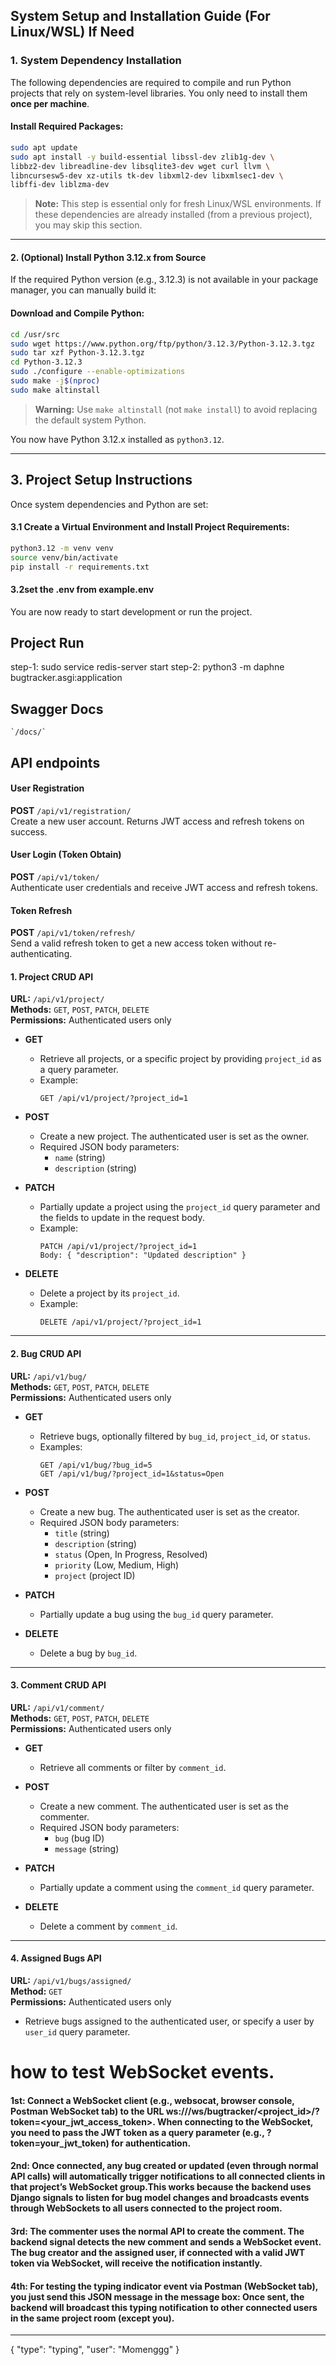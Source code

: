 ## System Setup and Installation Guide (For Linux/WSL) If Need

### 1. System Dependency Installation

The following dependencies are required to compile and run Python projects that rely on system-level libraries. You only need to install them **once per machine**.

#### Install Required Packages:

```bash
sudo apt update
sudo apt install -y build-essential libssl-dev zlib1g-dev \
libbz2-dev libreadline-dev libsqlite3-dev wget curl llvm \
libncursesw5-dev xz-utils tk-dev libxml2-dev libxmlsec1-dev \
libffi-dev liblzma-dev
```

> **Note:** This step is essential only for fresh Linux/WSL environments. If these dependencies are already installed (from a previous project), you may skip this section.

---

#### 2. (Optional) Install Python 3.12.x from Source

If the required Python version (e.g., 3.12.3) is not available in your package manager, you can manually build it:

#### Download and Compile Python:

```bash
cd /usr/src
sudo wget https://www.python.org/ftp/python/3.12.3/Python-3.12.3.tgz
sudo tar xzf Python-3.12.3.tgz
cd Python-3.12.3
sudo ./configure --enable-optimizations
sudo make -j$(nproc)
sudo make altinstall
```

> **Warning:** Use `make altinstall` (not `make install`) to avoid replacing the default system Python.

You now have Python 3.12.x installed as `python3.12`.

---

## 3. Project Setup Instructions

Once system dependencies and Python are set:

#### 3.1 Create a Virtual Environment and Install Project Requirements:

```bash
python3.12 -m venv venv
source venv/bin/activate
pip install -r requirements.txt
```
#### 3.2set the .env from example.env


You are now ready to start development or run the project.


## Project Run
step-1: sudo service redis-server start
step-2: python3 -m daphne bugtracker.asgi:application

## Swagger Docs
    `/docs/`

## API endpoints
#### User Registration  
**POST** `/api/v1/registration/`  
Create a new user account. Returns JWT access and refresh tokens on success.

#### User Login (Token Obtain)  
**POST** `/api/v1/token/`  
Authenticate user credentials and receive JWT access and refresh tokens.

#### Token Refresh  
**POST** `/api/v1/token/refresh/`  
Send a valid refresh token to get a new access token without re-authenticating.

#### 1. Project CRUD API
**URL:** `/api/v1/project/`  
**Methods:** `GET`, `POST`, `PATCH`, `DELETE`  
**Permissions:** Authenticated users only  

- **GET**  
  - Retrieve all projects, or a specific project by providing `project_id` as a query parameter.  
  - Example:  
    ```
    GET /api/v1/project/?project_id=1
    ```

- **POST**  
  - Create a new project. The authenticated user is set as the owner.  
  - Required JSON body parameters:  
    - `name` (string)  
    - `description` (string)

- **PATCH**  
  - Partially update a project using the `project_id` query parameter and the fields to update in the request body.  
  - Example:  
    ```
    PATCH /api/v1/project/?project_id=1
    Body: { "description": "Updated description" }
    ```

- **DELETE**  
  - Delete a project by its `project_id`.  
  - Example:  
    ```
    DELETE /api/v1/project/?project_id=1
    ```

---

#### 2. Bug CRUD API

**URL:** `/api/v1/bug/`  
**Methods:** `GET`, `POST`, `PATCH`, `DELETE`  
**Permissions:** Authenticated users only  

- **GET**  
  - Retrieve bugs, optionally filtered by `bug_id`, `project_id`, or `status`.  
  - Examples:  
    ```
    GET /api/v1/bug/?bug_id=5
    GET /api/v1/bug/?project_id=1&status=Open
    ```

- **POST**  
  - Create a new bug. The authenticated user is set as the creator.  
  - Required JSON body parameters:  
    - `title` (string)  
    - `description` (string)  
    - `status` (Open, In Progress, Resolved)  
    - `priority` (Low, Medium, High)  
    - `project` (project ID)

- **PATCH**  
  - Partially update a bug using the `bug_id` query parameter.

- **DELETE**  
  - Delete a bug by `bug_id`.

---

#### 3. Comment CRUD API

**URL:** `/api/v1/comment/`  
**Methods:** `GET`, `POST`, `PATCH`, `DELETE`  
**Permissions:** Authenticated users only  

- **GET**  
  - Retrieve all comments or filter by `comment_id`.

- **POST**  
  - Create a new comment. The authenticated user is set as the commenter.  
  - Required JSON body parameters:  
    - `bug` (bug ID)  
    - `message` (string)

- **PATCH**  
  - Partially update a comment using the `comment_id` query parameter.

- **DELETE**  
  - Delete a comment by `comment_id`.

---

#### 4. Assigned Bugs API

**URL:** `/api/v1/bugs/assigned/`  
**Method:** `GET`  
**Permissions:** Authenticated users only  

- Retrieve bugs assigned to the authenticated user, or specify a user by `user_id` query parameter.  



# how to test WebSocket events.
#### 1st: Connect a WebSocket client (e.g., websocat, browser console, Postman WebSocket tab) to the URL ws://<your-domain>/ws/bugtracker/<project_id>/?token=<your_jwt_access_token>.   When connecting to the WebSocket, you need to pass the JWT token as a query parameter (e.g., ?token=your_jwt_token) for authentication.

#### 2nd: Once connected, any bug created or updated (even through normal API calls) will automatically trigger notifications to all connected clients in that project’s WebSocket group.This works because the backend uses Django signals to listen for bug model changes and broadcasts events through WebSockets to all users connected to the project room.
#### 3rd: The commenter uses the normal API to create the comment. The backend signal detects the new comment and sends a WebSocket event. The bug creator and the assigned user, if connected with a valid JWT token via WebSocket, will receive the notification instantly.

#### 4th: For testing the typing indicator event via Postman (WebSocket tab), you just send this JSON message in the message box: Once sent, the backend will broadcast this typing notification to other connected users in the same project room (except you).
---
{
  "type": "typing",
  "user": "Momenggg"
}


